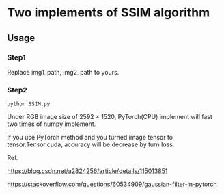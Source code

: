 # Two implements of SSIM algorithm 
##  Usage

### Step1
Replace img1_path, img2_path to yours.

### Step2
```shell
python SSIM.py
```

Under RGB image size of 2592 × 1520,
PyTorch(CPU) implement will fast two times of numpy implement.

If you use PyTorch method and you turned image tensor to tensor.Tensor.cuda, accuracy will be decrease by turn loss.

Ref.

https://blog.csdn.net/a2824256/article/details/115013851

https://stackoverflow.com/questions/60534909/gaussian-filter-in-pytorch
